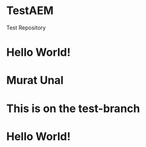# TestAEM
Test Repository
# Hello World!

# Murat Unal

# This is on the test-branch

# Hello World!
